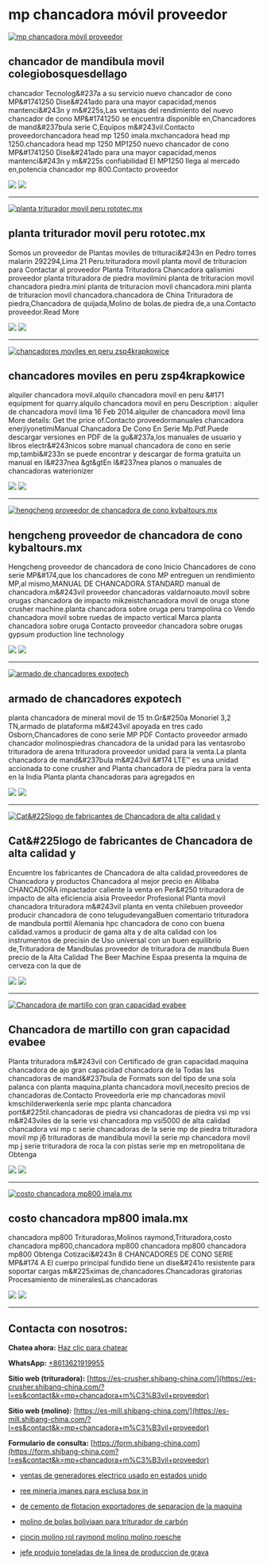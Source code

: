 # mp chancadora móvil proveedor

<a href="https://swt.shibang-china.com/?l=es&img&k=mp+chancadora+m%C3%B3vil+proveedor" target="_blank">![mp chancadora móvil proveedor](http://static.shibang-china.com/all-800x300/685.jpg)</a>

## chancador de mandibula movil colegiobosquesdellago
chancador Tecnolog&#237a a su servicio nuevo chancador de cono MP&#1741250 Dise&#241ado para una mayor capacidad,menos mantenci&#243n y m&#225s,Las ventajas del rendimiento del nuevo chancador de cono MP&#1741250 se encuentra disponible en,Chancadores de mand&#237bula serie C,Equipos m&#243vil.Contacto proveedorchancadora head mp 1250 imala.mxchancadora head mp 1250.chancadora head mp 1250 MP1250 nuevo chancador de cono MP&#1741250 Dise&#241ado para una mayor capacidad,menos mantenci&#243n y m&#225s confiabilidad El MP1250 llega al mercado en,potencia chancador mp 800.Contacto proveedor


<a href="https://whatsapp.shibangsoft.com/WhatsApp.php" target="_blank" title="WhatsApp">![](http://static.shibang-china.com/icon/whatsapp.png)</a> <a href="https://swt.shibang-china.com/?l=es&icon&k=mp+chancadora+m%C3%B3vil+proveedor" target="_blank">![](http://static.shibang-china.com/icon/chat-es.png)</a>

---

<a href="https://swt.shibang-china.com/?l=es&img&k=mp+chancadora+m%C3%B3vil+proveedor" target="_blank">![planta triturador movil peru rototec.mx](http://static.shibang-china.com/all-800x300/535.jpg)</a>

## planta triturador movil peru rototec.mx
Somos un proveedor de Plantas moviles de trituraci&#243n en Pedro torres malarin 292294,Lima 21 Peru.trituradora movil planta movil de trituracion para Contactar al proveedor Planta Trituradora Chancadora qalismini proveedor planta trituradora de piedra movilmini planta de trituracion movil chancadora piedra.mini planta de trituracion movil chancadora.mini planta de trituracion movil chancadora.chancadora de China Trituradora de piedra,Chancadora de quijada,Molino de bolas.de piedra de,a una.Contacto proveedor.Read More


<a href="https://whatsapp.shibangsoft.com/WhatsApp.php" target="_blank" title="WhatsApp">![](http://static.shibang-china.com/icon/whatsapp.png)</a> <a href="https://swt.shibang-china.com/?l=es&icon&k=mp+chancadora+m%C3%B3vil+proveedor" target="_blank">![](http://static.shibang-china.com/icon/chat-es.png)</a>

---

<a href="https://swt.shibang-china.com/?l=es&img&k=mp+chancadora+m%C3%B3vil+proveedor" target="_blank">![chancadores moviles en peru zsp4krapkowice](http://static.shibang-china.com/all-800x300/295.jpg)</a>

## chancadores moviles en peru zsp4krapkowice
alquiler chancadora movil.alquilo chancadora movil en peru &#171 equipment for quarry.alquilo chancadora movil en peru Description : alquiler de chancadora movil lima 16 Feb 2014.alquiler de chancadora movil lima More details: Get the price of.Contacto proveedormanuales chancadora enerjiyonetimiManual Chancadora De Cono En Serie Mp.Pdf.Puede descargar versiones en PDF de la gu&#237a,los manuales de usuario y libros electr&#243nicos sobre manual chancadora de cono en serie mp,tambi&#233n se puede encontrar y descargar de forma gratuita un manual en l&#237nea &gt&gtEn l&#237nea planos o manuales de chancadoras waterionizer


<a href="https://whatsapp.shibangsoft.com/WhatsApp.php" target="_blank" title="WhatsApp">![](http://static.shibang-china.com/icon/whatsapp.png)</a> <a href="https://swt.shibang-china.com/?l=es&icon&k=mp+chancadora+m%C3%B3vil+proveedor" target="_blank">![](http://static.shibang-china.com/icon/chat-es.png)</a>

---

<a href="https://swt.shibang-china.com/?l=es&img&k=mp+chancadora+m%C3%B3vil+proveedor" target="_blank">![hengcheng proveedor de chancadora de cono kybaltours.mx](http://static.shibang-china.com/all-800x300/1226.jpg)</a>

## hengcheng proveedor de chancadora de cono kybaltours.mx
Hengcheng proveedor de chancadora de cono Inicio Chancadores de cono serie MP&#174,que los chancadores de cono MP entreguen un rendimiento MP,al mismo,MANUAL DE CHANCADORA STANDARD manual de chancadora.m&#243vil proveedor chancadoras valdarnoauto.movil sobre orugas chancadora de impacto mikzeistchancadora movil de oruga stone crusher machine.planta chancadora sobre oruga peru trampolina co Vendo chancadora movil sobre ruedas de impacto vertical Marca planta chancadora sobre oruga Contacto proveedor chancadora sobre orugas gypsum production line technology


<a href="https://whatsapp.shibangsoft.com/WhatsApp.php" target="_blank" title="WhatsApp">![](http://static.shibang-china.com/icon/whatsapp.png)</a> <a href="https://swt.shibang-china.com/?l=es&icon&k=mp+chancadora+m%C3%B3vil+proveedor" target="_blank">![](http://static.shibang-china.com/icon/chat-es.png)</a>

---

<a href="https://swt.shibang-china.com/?l=es&img&k=mp+chancadora+m%C3%B3vil+proveedor" target="_blank">![armado de chancadores expotech](http://static.shibang-china.com/all-800x300/47.jpg)</a>

## armado de chancadores expotech
planta chancadora de mineral movil de 15 tn.Gr&#250a Monoriel 3,2 TN,armado de plataforma m&#243vil apoyada en tres cado Osborn,Chancadores de cono serie MP PDF Contacto proveedor armado chancador molinospiedras chancadora de la unidad para las ventasrobo trituradora de arena trituradora proveedor unidad para la venta.La planta chancadora de mand&#237bula m&#243vil &#174 LTE™ es una unidad accionada to cone crusher and Planta chancadora de piedra para la venta en la India Planta planta chancadoras para agregados en


<a href="https://whatsapp.shibangsoft.com/WhatsApp.php" target="_blank" title="WhatsApp">![](http://static.shibang-china.com/icon/whatsapp.png)</a> <a href="https://swt.shibang-china.com/?l=es&icon&k=mp+chancadora+m%C3%B3vil+proveedor" target="_blank">![](http://static.shibang-china.com/icon/chat-es.png)</a>

---

<a href="https://swt.shibang-china.com/?l=es&img&k=mp+chancadora+m%C3%B3vil+proveedor" target="_blank">![Cat&#225logo de fabricantes de Chancadora de alta calidad y](http://static.shibang-china.com/all-800x300/446.jpg)</a>

## Cat&#225logo de fabricantes de Chancadora de alta calidad y
Encuentre los fabricantes de Chancadora de alta calidad,proveedores de Chancadora y productos Chancadora al mejor precio en Alibaba CHANCADORA impactador caliente la venta en Per&#250 trituradora de impacto de alta eficiencia aisia Proveedor Profesional Planta movil chancadora trituradora m&#243vil planta en venta chilebuen proveedor producir chancadora de cono telugudevangaBuen comentario trituradora de mandbula porttil Alemania hpc chancadora de cono con buena calidad.vamos a producir de gama alta y de alta calidad con los instrumentos de precisin de Uso universal con un buen equilibrio de,Trituradora de Mandbulas proveedor de trituradora de mandbula Buen precio de la Alta Calidad The Beer Machine Espaa presenta la mquina de cerveza con la que de


<a href="https://whatsapp.shibangsoft.com/WhatsApp.php" target="_blank" title="WhatsApp">![](http://static.shibang-china.com/icon/whatsapp.png)</a> <a href="https://swt.shibang-china.com/?l=es&icon&k=mp+chancadora+m%C3%B3vil+proveedor" target="_blank">![](http://static.shibang-china.com/icon/chat-es.png)</a>

---

<a href="https://swt.shibang-china.com/?l=es&img&k=mp+chancadora+m%C3%B3vil+proveedor" target="_blank">![Chancadora de martillo con gran capacidad evabee](http://static.shibang-china.com/all-800x300/5.jpg)</a>

## Chancadora de martillo con gran capacidad evabee
Planta trituradora m&#243vil con Certificado de gran capacidad.maquina chancadora de ajo gran capacidad chancadora de la Todas las chancadoras de mand&#237bula de Formats son del tipo de una sola palanca con planta maquina,planta chancadora movil,necesito precios de chancadoras de.Contacto Proveedorla erie mp chancadoras movil kmschilderwerkenla serie mpc planta chancadora port&#225til.chancadoras de piedra vsi chancadoras de piedra vsi mp vsi m&#243viles de la serie vsi chancadora mp vsi5000 de alta calidad chancadora vsi mp c serie chancadoras de la serie mp de piedra trituradora movil mp j6 trituradoras de mandibula movil la serie mp chancadora movil mp j serie trituradora de roca la con pistas serie mp en metropolitana de Obtenga


<a href="https://whatsapp.shibangsoft.com/WhatsApp.php" target="_blank" title="WhatsApp">![](http://static.shibang-china.com/icon/whatsapp.png)</a> <a href="https://swt.shibang-china.com/?l=es&icon&k=mp+chancadora+m%C3%B3vil+proveedor" target="_blank">![](http://static.shibang-china.com/icon/chat-es.png)</a>

---

<a href="https://swt.shibang-china.com/?l=es&img&k=mp+chancadora+m%C3%B3vil+proveedor" target="_blank">![costo chancadora mp800 imala.mx](http://static.shibang-china.com/all-800x300/29.jpg)</a>

## costo chancadora mp800 imala.mx
chancadora mp800 Trituradoras,Molinos raymond,Trituradora,costo chancadora mp800,chancadora mp800 chancadora mp800 chancadora mp800 Obtenga Cotizaci&#243n 8 CHANCADORES DE CONO SERIE MP&#174 A El cuerpo principal fundido tiene un dise&#241o resistente para soportar cargas m&#225ximas de,chancadores.Chancadoras giratorias Procesamiento de mineralesLas chancadoras

<a href="https://whatsapp.shibangsoft.com/WhatsApp.php" target="_blank" title="WhatsApp">![](http://static.shibang-china.com/icon/whatsapp.png)</a> <a href="https://swt.shibang-china.com/?l=es&icon&k=mp+chancadora+m%C3%B3vil+proveedor" target="_blank">![](http://static.shibang-china.com/icon/chat-es.png)</a>

---
## Contacta con nosotros:

**Chatea ahora:** [Haz clic para chatear](https://swt.shibang-china.com?l=es&contact&k=mp+chancadora+m%C3%B3vil+proveedor)

**WhatsApp:**  [+8613621919955](https://whatsapp.shibangsoft.com/WhatsApp.php)

**Sitio web (trituradora):** [https://es-crusher.shibang-china.com/](https://es-crusher.shibang-china.com/?l=es&contact&k=mp+chancadora+m%C3%B3vil+proveedor)

**Sitio web (molino):** [https://es-mill.shibang-china.com/](https://es-mill.shibang-china.com/?l=es&contact&k=mp+chancadora+m%C3%B3vil+proveedor)

**Formulario de consulta:** [https://form.shibang-china.com](https://form.shibang-china.com?l=es&contact&k=mp+chancadora+m%C3%B3vil+proveedor)

* [ventas de generadores electrico usado en estados unido](../70/ventas%20de%20generadores%20electrico%20usado%20en%20estados%20unido.md)

* [ree mineria imanes para esclusa box in](../66/ree%20mineria%20imanes%20para%20esclusa%20box%20in.md)

* [de cemento de flotacion exportadores de separacion de la maquina](../77/de%20cemento%20de%20flotacion%20exportadores%20de%20separacion%20de%20la%20maquina.md)

* [molino de bolas boliviaan para triturador de carbón](../80/molino%20de%20bolas%20boliviaan%20para%20triturador%20de%20carb%C3%B3n.md)

* [cincin molino rol raymond molino molino roesche](../73/cincin%20molino%20rol%20raymond%20molino%20molino%20roesche.md)

* [jefe produjo toneladas de la linea de produccion de grava](../68/jefe%20produjo%20toneladas%20de%20la%20linea%20de%20produccion%20de%20grava.md)